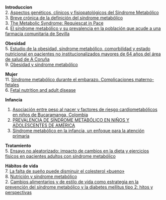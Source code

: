 **Introduccion**  
2. [Aspectos genéticos, clínicos y fisiopatológicos del Síndrome Metabólico](/docs/resumenes/002.md)  
3. [Breve crónica de la definición del síndrome metabólico](/docs/resumenes/003.md)  
3. [The Metabolic Syndrome: Requiescat in Pace](/docs/resumenes/006.md)  
4. [El síndrome metabólico y su prevalencia en la población que acude a una farmacia comunitaria de Sevilla](/docs/resumenes/007.md)  


**Obesidad**  
5. [Estudio de la obesidad, síndrome metabólico, comorbilidad y estado nutricional en pacientes no institucionalizados mayores de 64 años del área de salud de A Coruña](/docs/resumenes/005.md)  
9. [Obesidad y síndrome metabólico](/docs/resumenes/012.md)  


**Mujer**  
11. [Síndrome metabólico durante el embarazo. Complicaciones materno-fetales](/docs/resumenes/014.md)  
6. [Fetal nutrition and adult disease](/docs/resumenes/009.md)  


**Infancia**  
1. [Asociación entre peso al nacer y factores de riesgo cardiometabólicos en niños de Bucaramanga, Colombia](/docs/resumenes/001.md)  
10. [PREVALENCIA DE SÍNDROME METABÓLICO EN NIÑOS Y ADOLESCENTES DE AMÉRICA](/docs/resumenes/013.md)  
12. [Síndrome metabólico en la infancia, un enfoque para la atención primaria](/docs/resumenes/015.md)  
 

**Tratamiento**  
5. [Ensayo no aleatorizado: impacto de cambios en la dieta y ejercicios físicos en pacientes adultos con síndrome metabólico](/docs/resumenes/008.md)  


**Hábitos de vida**  
7. [La falta de sueño puede disminuir el colesterol «bueno»](/docs/resumenes/010.md)  
8. [Nutrición y síndrome metabólico](/docs/resumenes/011.md)  
2. [Cambios alimentarios y de estilo de vida como estrategia en la prevención del síndrome metabólico y la diabetes mellitus tipo 2: hitos y perspectivas](/docs/resumenes/004.md)  
